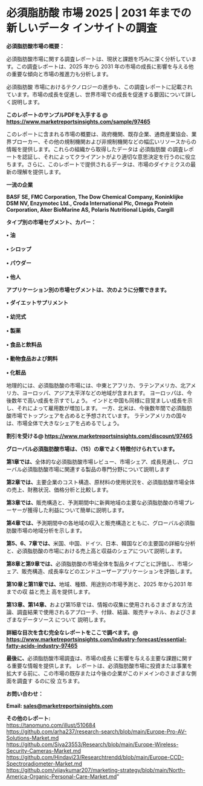 # 必須脂肪酸 市場 2025 | 2031 年までの新しいデータ インサイトの調査

<strong><b>必須脂肪酸市場の概要：</b></strong>

必須脂肪酸市場に関する調査レポートは、現状と課題を巧みに深く分析しています。この調査レポートは、2025 年から 2031 年の市場の成長に影響を与える他の重要な傾向と市場の推進力も分析します。

必須脂肪酸 市場におけるテクノロジーの進歩も、この調査レポートに記載されています。市場の成長を促進し、世界市場での成長を促進する要因について詳しく説明します。

<strong>このレポートのサンプルPDFを入手する @ <a href=https://www.marketreportsinsights.com/sample/97465>https://www.marketreportsinsights.com/sample/97465</a></strong>

このレポートに含まれる市場の概要は、政府機関、既存企業、通商産業協会、業界ブローカー、その他の規制機関および非規制機関などの幅広いリソースからの情報を提供します。これらの組織から取得したデータは 必須脂肪酸 の調査レポートを認証し、それによってクライアントがより適切な意思決定を行うのに役立ちます。さらに、このレポートで提供されるデータは、市場のダイナミクスの最新の理解を提供します。

<strong>一流の企業</strong>

<strong><b>BASF SE, FMC Corporation, The Dow Chemical Company, Koninklijke DSM NV, Enzymotec Ltd., Croda International Plc, Omega Protein Corporation, Aker BioMarine AS, Polaris Nutritional Lipids, Cargill</b></strong>

<strong><b>タイプ別の市場セグメント、カバー：</b></strong>

<strong>• 油<br><br>• シロップ<br><br>• パウダー<br><br>• 他人</strong>

<strong><b>アプリケーション別の市場セグメントは、次のように分類できます。</b></strong>

<strong>• ダイエットサプリメント<br><br>• 幼児式<br><br>• 製薬<br><br>• 食品と飲料品<br><br>• 動物食品および飼料<br><br>• 化粧品</strong>

 地理的には、必須脂肪酸の市場には、中東とアフリカ、ラテンアメリカ、北アメリカ、ヨーロッパ、アジア太平洋などの地域が含まれます。 ヨーロッパは、今後数年で高い成長を示すでしょう。 インドと中国も同様に目覚ましい成長を示し、それによって雇用数が増加します。 一方、北米は、今後数年間で必須脂肪酸市場でトップシェアを占めると予想されています。 ラテンアメリカの国々は、市場全体で大きなシェアを占めるでしょう。

<strong>割引を受ける@ <a href=https://www.marketreportsinsights.com/discount/97465>https://www.marketreportsinsights.com/discount/97465</a></strong>

<strong><b>グローバル必須脂肪酸市場は、（15）の章でよく特徴付けられています。</b></strong>

<strong><b>第</b></strong><strong><b>1章では、</b></strong>全体的な必須脂肪酸市場レビュー、市場シェア、成長見通し、グローバル必須脂肪酸市場に関連する製品の専門分野について説明します

<strong><b>第2章では、</b></strong>主要企業のコスト構造、原材料の使用状況を、必須脂肪酸市場全体の売上、財務状況、価格分析と比較します。

<strong><b>第3章では、</b></strong>販売構造と、予測期間中に新興地域の主要な必須脂肪酸の市場プレーヤーが獲得した利益について簡単に説明します。

<strong><b>第4章では、</b></strong>予測期間中の各地域の収入と販売構造とともに、グローバル必須脂肪酸市場の地域分析を示します。

<strong><b>第5、6、7章では、</b></strong>米国、中国、ドイツ、日本、韓国などの主要国の詳細な分析と、必須脂肪酸の市場における売上高と収益のシェアについて説明します。

<strong><b>第8章と第9章では、</b></strong>必須脂肪酸の市場全体を製品タイプごとに評価し、市場シェア、販売構造、成長率などのエンドユーザーアプリケーションを評価します。

<strong><b>第10章と第11章では、</b></strong>地域、種類、用途別の市場予測と、2025 年から2031 年までの収 益と売上 高を提供します。

<strong><b>第13章、第14章、</b></strong>および第15章では、情報の収集に使用されるさまざまな方法論、調査結果で使用されるアプローチ、付録、結論、販売チャネル、およびさまざまなデータソース について 説明します。

<strong>詳細な目次を含む完全なレポートをここで調べます。@ <a href=https://www.marketreportsinsights.com/industry-forecast/essential-fatty-acids-industry-97465>https://www.marketreportsinsights.com/industry-forecast/essential-fatty-acids-industry-97465</a></strong>

<strong><b>最後に、</b></strong>必須脂肪酸市場調査は、市場の成長 に影響を</a>与える主要な課題に関する重要な情報を提供します。 レポートは、必須脂肪酸市場に投資または事業を拡大する前に、この市場の既存または今後の企業がこのドメインのさまざまな側面を調査す るのに役 立ちます。

<strong><b>お問い合わせ：</b></strong>

<strong>Email: </strong><a href=mailto:sales@marketreportsinsights.com><strong>sales@marketreportsinsights.com</strong></a>

<strong>その他のレポート:</strong>
<br>
<a href=https://tanomuno.com/illust/510684>https://tanomuno.com/illust/510684</a>
<br>
<a href=https://github.com/arha237/research-search/blob/main/Europe-Pro-AV-Solutions-Market.md>https://github.com/arha237/research-search/blob/main/Europe-Pro-AV-Solutions-Market.md</a>
<br>
<a href=https://github.com/Siya23553/Research/blob/main/Europe-Wireless-Security-Cameras-Market.md>https://github.com/Siya23553/Research/blob/main/Europe-Wireless-Security-Cameras-Market.md</a>
<br>
<a href=https://github.com/Hindavi23/Researchtrendd/blob/main/Europe-CCD-Spectroradiometer-Market.md>https://github.com/Hindavi23/Researchtrendd/blob/main/Europe-CCD-Spectroradiometer-Market.md</a>
<br>
<a href=https://github.com/vijaykumar207/marketing-strategy/blob/main/North-America-Organic-Personal-Care-Market.md>https://github.com/vijaykumar207/marketing-strategy/blob/main/North-America-Organic-Personal-Care-Market.md</a>"
